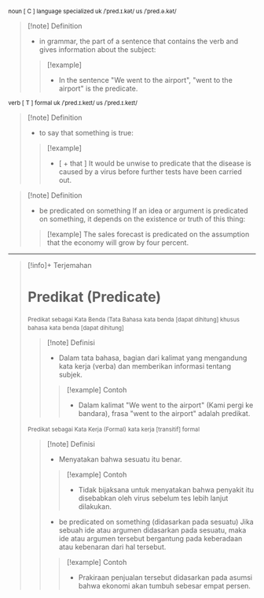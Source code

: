 <small>noun [ C ]   language   specialized
uk  /ˈpred.ɪ.kət/ us  /ˈpred.ə.kət/
</small>
>[!note] Definition
>- in grammar, the part of a sentence that contains the verb and gives information about the subject:
> > [!example] 
> > - In the sentence "We went to the airport", "went to the airport" is the predicate.

<small>verb [ T ]   formal
uk  /ˈpred.ɪ.keɪt/ us  /ˈpred.ɪ.keɪt/
</small>
>[!note] Definition
>- to say that something is true:
> > [!example] 
> > - [ + that ] It would be unwise to predicate that the disease is caused by a virus before further tests have been carried out.

>[!note] Definition
>-  be predicated on something
>  If an idea or argument is predicated on something, it depends on the existence or truth of this thing:
> > [!example] 
> > The sales forecast is predicated on the assumption that the economy will grow by four percent.

---

>[!info]+ Terjemahan
> # Predikat (Predicate)
><small>Predikat sebagai Kata Benda (Tata Bahasa</small>
><small>kata benda [dapat dihitung] khusus bahasa</small>
><small>kata benda [dapat dihitung]</small>
> > [!note] Definisi
> > - Dalam tata bahasa, bagian dari kalimat yang mengandung kata kerja (verba) dan memberikan informasi tentang subjek.
> > > [!example] Contoh
> > > - Dalam kalimat "We went to the airport" (Kami pergi ke bandara), frasa "went to the airport" adalah predikat.
>
><small>Predikat sebagai Kata Kerja (Formal)</small>
><small>kata kerja [transitif] formal</small>
> > [!note] Definisi
> > - Menyatakan bahwa sesuatu itu benar.
> > > [!example] Contoh
> > > - Tidak bijaksana untuk menyatakan bahwa penyakit itu disebabkan oleh virus sebelum tes lebih lanjut dilakukan.
> > >   
> > - be predicated on something (didasarkan pada sesuatu)
> >   Jika sebuah ide atau argumen didasarkan pada sesuatu, maka ide atau argumen tersebut bergantung pada keberadaan atau kebenaran dari hal tersebut.
> > > [!example] Contoh
> > > - Prakiraan penjualan tersebut didasarkan pada asumsi bahwa ekonomi akan tumbuh sebesar empat persen.

